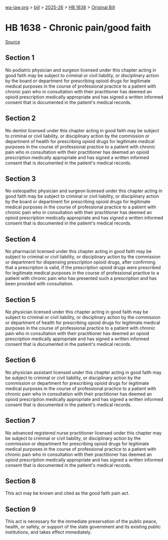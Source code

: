 [wa-law.org](/) > [bill](/bill/) > [2025-26](/bill/2025-26/) > [HB 1638](/bill/2025-26/hb/1638/) > [Original Bill](/bill/2025-26/hb/1638/1/)

# HB 1638 - Chronic pain/good faith

[Source](http://lawfilesext.leg.wa.gov/biennium/2025-26/Pdf/Bills/House%20Bills/1638.pdf)

## Section 1
No podiatric physician and surgeon licensed under this chapter acting in good faith may be subject to criminal or civil liability, or disciplinary action by the board or department for prescribing opioid drugs for legitimate medical purposes in the course of professional practice to a patient with chronic pain who in consultation with their practitioner has deemed an opioid prescription medically appropriate and has signed a written informed consent that is documented in the patient's medical records.

## Section 2
No dentist licensed under this chapter acting in good faith may be subject to criminal or civil liability, or disciplinary action by the commission or department of health for prescribing opioid drugs for legitimate medical purposes in the course of professional practice to a patient with chronic pain who in consultation with their practitioner has deemed an opioid prescription medically appropriate and has signed a written informed consent that is documented in the patient's medical records.

## Section 3
No osteopathic physician and surgeon licensed under this chapter acting in good faith may be subject to criminal or civil liability, or disciplinary action by the board or department for prescribing opioid drugs for legitimate medical purposes in the course of professional practice to a patient with chronic pain who in consultation with their practitioner has deemed an opioid prescription medically appropriate and has signed a written informed consent that is documented in the patient's medical records.

## Section 4
No pharmacist licensed under this chapter acting in good faith may be subject to criminal or civil liability, or disciplinary action by the commission or department for dispensing prescription opioid drugs, after confirming that a prescription is valid, if the prescription opioid drugs were prescribed for legitimate medical purposes in the course of professional practice to a patient with chronic pain who has presented such a prescription and has been provided with consultation.

## Section 5
No physician licensed under this chapter acting in good faith may be subject to criminal or civil liability, or disciplinary action by the commission or department of health for prescribing opioid drugs for legitimate medical purposes in the course of professional practice to a patient with chronic pain who in consultation with their practitioner has deemed an opioid prescription medically appropriate and has signed a written informed consent that is documented in the patient's medical records.

## Section 6
No physician assistant licensed under this chapter acting in good faith may be subject to criminal or civil liability, or disciplinary action by the commission or department for prescribing opioid drugs for legitimate medical purposes in the course of professional practice to a patient with chronic pain who in consultation with their practitioner has deemed an opioid prescription medically appropriate and has signed a written informed consent that is documented in the patient's medical records.

## Section 7
No advanced registered nurse practitioner licensed under this chapter may be subject to criminal or civil liability, or disciplinary action by the commission or department for prescribing opioid drugs for legitimate medical purposes in the course of professional practice to a patient with chronic pain who in consultation with their practitioner has deemed an opioid prescription medically appropriate and has signed a written informed consent that is documented in the patient's medical records.

## Section 8
This act may be known and cited as the good faith pain act.

## Section 9
This act is necessary for the immediate preservation of the public peace, health, or safety, or support of the state government and its existing public institutions, and takes effect immediately.
